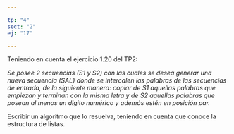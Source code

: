 ```yaml
---

tp: "4"
sect: "2"
ej: "17"

---
```


Teniendo en cuenta el ejercicio 1.20 del TP2: 

_Se posee 2 secuencias (S1 y S2) con las cuales se desea generar una nueva secuencia (SAL) donde se intercalen las palabras de las secuencias de entrada, de la siguiente manera: copiar de S1 aquellas palabras que empiezan y terminan con la misma letra y de S2 aquellas palabras que posean al menos un digito numérico y además estén en posición par._

Escribir un algoritmo que lo resuelva, teniendo en cuenta que conoce la estructura de listas.